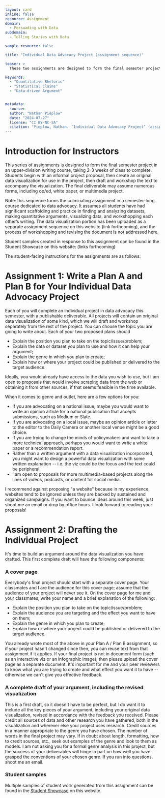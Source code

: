```yaml
---
layout: card
inline: false
resource: Assignment
domain:
  - Persuading with Data
subdomain:
  - Telling Stories with Data

sample_resource: false

title: "Individual Data Advocacy Project (assignment sequence)"

teaser: >
  These two assignments are designed to form the final semester project in an upper-division writing course. Students begin with an informal project proposal, then create an original data visualization for use in the project, then draft and workshop the text to accompany the visualization. The final deliverable may assume numerous forms, including op/ed, white paper, or multimedia project.

keywords:
  - "Quantitative Rhetoric"
  - "Statistical Claims"
  - "Data-driven Argument"


metadata:
  source: 
  author: "Nathan Pieplow"
  date: "2024-07-27"
  license: "CC BY-NC-SA"
  citation: "Pieplow, Nathan. ‘Individual Data Advocacy Project’ (assignment sequence). Data Advocacy 4 All, University of Colorado. 27 July 2024"
---
```


# Introduction for Instructors

This series of assignments is designed to form the final semester project in an upper-division writing course, taking 2-3 weeks of class to complete. Students begin with an informal project proposal, then create an original data visualization for use in the project, then draft and workshop the text to accompany the visualization. The final deliverable may assume numerous forms, including op/ed, white paper, or multimedia project.

Note: this sequence forms the culminating assignment in a semester-long course dedicated to data advocacy. It assumes all students have had significant scaffolding and practice in finding and analyzing datasets, making quantitative arguments, visualizing data, and workshopping each other’s writing. The data visualization portion has been uploaded as a separate assignment sequence on this website (link forthcoming), and the process of workshopping and revising the document is not addressed here.

Student samples created in response to this assignment can be found in the Student Showcase on this website: (links forthcoming)

The student-facing instructions for the assignments are as follows:

# Assignment 1: Write a Plan A and Plan B for Your Individual Data Advocacy Project
Each of you will complete an individual project in data advocacy this semester, with a publishable deliverable. All projects will contain an original data visualization of some kind, which we will draft and workshop separately from the rest of the project.
You can choose the topic you are going to write about. Each of your two proposed plans should

- Explain the position you plan to take on the topic/issue/problem;
- Explain the data or dataset you plan to use and how it can help your argument;
- Explain the genre in which you plan to create;
- Explain how or where your project could be published or delivered to the target audience.

Ideally, you would already have access to the data you wish to use, but I am open to proposals that would involve scraping data from the web or obtaining it from other sources, if that seems feasible in the time available.

When it comes to genre and outlet, here are a few options for you:
- If you are advocating on a national issue, maybe you would want to write an opinion article for a national publication that accepts submissions, such as Medium or Slate.
- If you are advocating on a local issue, maybe an opinion article or letter to the editor to the Daily Camera or another local venue might be a good choice.
- If you are trying to change the minds of policymakers and want to take a more technical approach, perhaps you would want to write a white paper or a recommendation report.
- Rather than a written argument with a data visualization incorporated, you might want to design a powerful data visualization with some written explanation -- i.e. the viz could be the focus and the text could be peripheral.
- I am open to proposals for more multimedia-based projects along the lines of videos, podcasts, or content for social media.

I recommend against proposing "a website" because in my experience, websites tend to be ignored unless they are backed by sustained and organized campaigns.
If you want to bounce ideas around this week, just shoot me an email or drop by office hours. I look forward to reading your proposals!
# Assignment 2: Drafting the Individual Project
It's time to build an argument around the data visualization you have drafted. This first complete draft will have the following components:
### A cover page
Everybody's final project should start with a separate cover page. Your classmates and I are the audience for this cover page; assume that the audience of your project will never see it. 
On the cover page for me and your classmates, write your name and a brief explanation of the following:
- Explain the position you plan to take on the topic/issue/problem;
- Explain the audience you are targeting and the effect you want to have on them;
- Explain the genre in which you plan to create;
- Explain how or where your project could be published or delivered to the target audience.

You already wrote most of the above in your Plan A / Plan B assignment, so if your project hasn't changed since then, you can reuse text from that assignment if it applies.
If your final project is not in document form (such as an interactive viz or an infographic image), then please upload the cover page as a separate document. It's important for me and your peer reviewers to know what you are trying to create and what effect you want it to have -- otherwise we can't give you effective feedback.
### A complete draft of your argument, including the revised visualization
This is a first draft, so it doesn't have to be perfect, but I do want it to include all the key pieces of your argument, including your original data visualization, revised in accordance with the feedback you received. Please credit all sources of data and other research you have gathered, both in the visualization and wherever else your project uses research. Credit sources in a manner appropriate to the genre you have chosen.
The number of words in the final project may vary. If in doubt about length, formatting, how to credit sources, etc., seek out examples of the genre and look to them as models. I am not asking you for a formal genre analysis in this project, but the success of your deliverables will hinge in part on how well you have grasped the conventions of your chosen genre. If you run into questions, shoot me an email.
### Student samples
Multiple samples of student work generated from this assignment can be found in the [Student Showcase](https://da4asandbox.github.io/curricularsite/student-showcase/) on this website.
